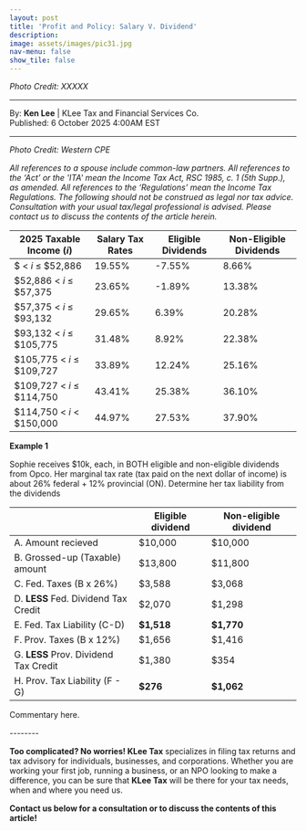 ```yaml
---
layout: post
title: 'Profit and Policy: Salary V. Dividend'
description: 
image: assets/images/pic31.jpg
nav-menu: false
show_tile: false
---
```


<style>
  p {
    margin-bottom: 15px; 
  }

  hr.major {
    margin: 10px 0; 
  }
</style>

<!-- Credits -->
<div class="row">
	<div class="12u">
		<p class="align-center"><i>Photo Credit: XXXXX</i></p>
	</div>
</div>
<hr class="major"/>
<div class="row">
	<div class="12u">
		<p>By: <b>Ken Lee</b> | KLee Tax and Financial Services Co.<br> Published: 6 October 2025 4:00AM EST</p>
	</div>
</div>

<hr class="major"/>

<!-- Content -->
<div class="row">
	<div class="12u">
    <p><i>Photo Credit: Western CPE</i></p>
    <p><i>All references to a spouse include common-law partners. All references to the ‘Act’ or the 'ITA' mean the Income Tax Act, RSC 1985, c. 1 (5th Supp.), as amended. All references to the ‘Regulations’ mean the Income Tax Regulations. The following should not be construed as legal nor tax advice. Consultation with your usual tax/legal professional is advised. Please contact us to discuss the contents of the article herein.</i></p>
    <div class="table-wrapper">
    <table>
      <thead>
        <tr>
          <th>2025 Taxable Income (<i>i</i>)</th>
          <th>Salary Tax Rates</th>
          <th>Eligible Dividends</th>
          <th>Non-Eligible Dividends</th>
        </tr>
      </thead>
      <tbody>
        <tr>
          <td>$ < <i>i</i> ≤ $52,886</td>
          <td>19.55%</td>
          <td>-7.55%</td>
          <td>8.66%</td>
        </tr>
        <tr>
          <td>$52,886 < <i>i</i> ≤ $57,375</td>
          <td>23.65%</td>
          <td>-1.89%</td>
          <td>13.38%</td>
        </tr>
        <tr>
          <td>$57,375 < <i>i</i> ≤ $93,132</td>
          <td>29.65%</td>
          <td>6.39%</td>
          <td>20.28%</td>
        </tr>
        <tr>
          <td>$93,132 < <i>i</i> ≤ $105,775</td>
          <td>31.48%</td>
          <td>8.92%</td>
          <td>22.38%</td>
        </tr>
        <tr>
          <td>$105,775 < <i>i</i> ≤ $109,727</td>
          <td>33.89%</td>
          <td>12.24%</td>
          <td>25.16%</td>
        </tr>
        <tr>
          <td> $109,727 < <i>i</i> ≤ $114,750</td>
          <td>43.41%</td>
          <td>25.38%</td>
          <td>36.10%</td>
        </tr>
        <tr>
          <td>$114,750 < <i>i</i> < $150,000</td>
          <td>44.97%</td>
          <td>27.53%</td>
          <td>37.90%</td>
        </tr>
      </tbody>
    </table>
    </div>
    <div class="box">
	    <p><b>Example 1</b></p>
      <p>Sophie receives $10k, each, in BOTH eligible and non-eligible dividends from Opco. Her marginal tax rate (tax paid on the next dollar of income) is about 26% federal + 12% provincial (ON). Determine her tax liability from the dividends</p>
        <div class="table-wrapper">
      <table>
        <thead>
          <tr>
            <th></th>
            <th>Eligible dividend</th>
            <th>Non-eligible dividend</th>
          </tr>
        </thead>
        <tbody>
          <tr>
            <td>A. Amount recieved</td>
            <td>$10,000</td>
            <td>$10,000</td>
          </tr>
          <tr>
            <td>B. Grossed-up (Taxable) amount</td>
            <td>$13,800</td>
            <td>$11,800</td>
          </tr>
          <tr>
            <td>C. Fed. Taxes (B x 26%)</td>
            <td>$3,588</td>
            <td>$3,068</td>
          </tr>
          <tr>
            <td>D. <b>LESS</b> Fed. Dividend Tax Credit</td>
            <td>$2,070</td>
            <td>$1,298</td>
          </tr>
          <tr>
            <td>E. Fed. Tax Liability (C-D)</td>
            <td><b>$1,518</b></td>
            <td><b>$1,770</b></td>
          </tr>
          <tr>
            <td>F. Prov. Taxes (B x 12%)</td>
            <td>$1,656</td>
            <td>$1,416</td>
          </tr>
          <tr>
            <td>G. <b>LESS</b> Prov. Dividend Tax Credit</td>
            <td>$1,380</td>
            <td>$354</td>
          </tr>
          <tr>
            <td>H. Prov. Tax Liability (F - G)</td>
            <td><b>$276</b></td>
            <td><b>$1,062</b></td>
          </tr>
        </tbody>
      </table>
      </div> 
      <p>Commentary here.</p>
    </div>
    <p>--------</p>
    <p><b>Too complicated? No worries! KLee Tax</b> specializes in filing tax returns and tax advisory for individuals, businesses, and corporations. Whether you are working your first job, running a business, or an NPO looking to make a difference, you can be sure that <b>KLee Tax</b> will be there for your tax needs, when and where you need us.</p>
    <p><b>Contact us below for a consultation or to discuss the contents of this article!</b></p>
  </div>
</div>